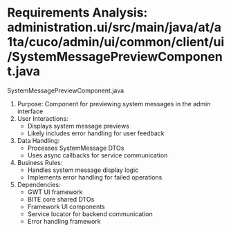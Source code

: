 # Requirements Analysis: administration.ui/src/main/java/at/a1ta/cuco/admin/ui/common/client/ui/SystemMessagePreviewComponent.java

SystemMessagePreviewComponent.java
1. Purpose: Component for previewing system messages in the admin interface
2. User Interactions:
   - Displays system message previews
   - Likely includes error handling for user feedback
3. Data Handling:
   - Processes SystemMessage DTOs
   - Uses async callbacks for service communication
4. Business Rules:
   - Handles system message display logic
   - Implements error handling for failed operations
5. Dependencies:
   - GWT UI framework
   - BITE core shared DTOs
   - Framework UI components
   - Service locator for backend communication
   - Error handling framework